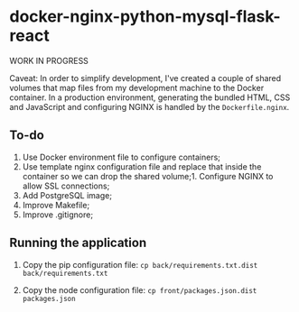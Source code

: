 # docker-nginx-python-mysql-flask-react

WORK IN PROGRESS

Caveat: In order to simplify development, I've created a couple of shared volumes that map files from my development machine to the Docker container. In a production environment, generating the bundled HTML, CSS and JavaScript and configuring NGINX is handled by the `Dockerfile.nginx`.

## To-do
1. Use Docker environment file to configure containers;
1. Use template nginx configuration file and replace that inside the container so we can drop the shared volume;1. Configure NGINX to allow SSL connections;
1. Add PostgreSQL image;
1. Improve Makefile;
1. Improve .gitignore;

## Running the application
1. Copy the pip configuration file:
`cp back/requirements.txt.dist back/requirements.txt`

2. Copy the node configuration file:
`cp front/packages.json.dist packages.json`


